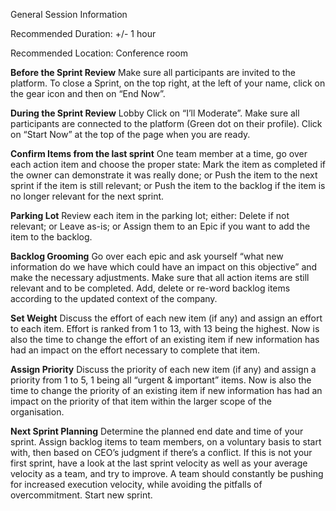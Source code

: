 General Session Information

Recommended Duration: +/- 1 hour

Recommended Location: Conference room 


<b>Before the Sprint Review</b>
Make sure all participants are invited to the platform.
To close a Sprint, on the top right, at the left of your name, click on the gear icon and then on “End Now”.

<b>During the Sprint Review</b>
Lobby
Click on “I’ll Moderate”.
Make sure all participants are connected to the platform (Green dot on their profile).
Click on “Start Now” at the top of the page when you are ready.

<b>Confirm Items from the last sprint</b>
One team member at a time, go over each action item and choose the proper state:
Mark the item as completed if the owner can demonstrate it was really done; or
Push the item to the next sprint if the item is still relevant; or
Push the item to the backlog if the item is no longer relevant for the next sprint.

<b>Parking Lot</b>
Review each item in the parking lot; either:
Delete if not relevant; or
Leave as-is; or
Assign them to an Epic if you want to add the item to the backlog.

<b>Backlog Grooming</b>
Go over each epic and ask yourself “what new information do we have which could have an impact on this objective” and make the necessary adjustments.
Make sure that all action items are still relevant and to be completed.
Add, delete or re-word backlog items according to the updated context of the company.

<b>Set Weight</b>
Discuss the effort of each new item (if any) and assign an effort to each item. Effort is ranked from 1 to 13, with 13 being the highest.
Now is also the time to change the effort of an existing item if new information has had an impact on the effort necessary to complete that item.

<b>Assign Priority</b>
Discuss the priority of each new item (if any) and assign a priority from 1 to 5, 1 being all “urgent & important” items.
Now is also the time to change the priority of an existing item if new information has had an impact on the priority of that item within the larger scope of the organisation.

<b>Next Sprint Planning</b>
Determine the planned end date and time of your sprint.
Assign backlog items to team members, on a voluntary basis to start with, then based on CEO’s judgment if there’s a conflict.
If this is not your first sprint, have a look at the last sprint velocity as well as your average velocity as a team, and try to improve. A team should constantly be pushing for increased execution velocity, while avoiding the pitfalls of overcommitment.
Start new sprint.
